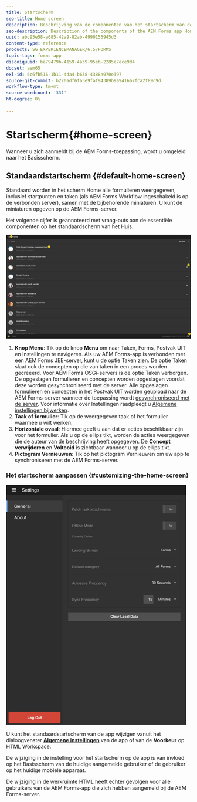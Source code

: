 ```yaml
---
title: Startscherm
seo-title: Home screen
description: Beschrijving van de componenten van het startscherm van de AEM Forms-app
seo-description: Description of the components of the AEM Forms app Home screen
uuid: abc95e58-a685-42a9-82ab-4990155945d3
content-type: reference
products: SG_EXPERIENCEMANAGER/6.5/FORMS
topic-tags: forms-app
discoiquuid: ba79479b-4159-4a39-95eb-2285e7ece9d4
docset: aem65
exl-id: 6c6fb516-1b11-4da4-b638-4388a070e397
source-git-commit: b220adf6fa3e9faf94389b9a9416b7fca2f89d9d
workflow-type: tm+mt
source-wordcount: '331'
ht-degree: 0%

---
```


# Startscherm{#home-screen}

Wanneer u zich aanmeldt bij de AEM Forms-toepassing, wordt u omgeleid naar het Basisscherm.

## Standaardstartscherm {#default-home-screen}

Standaard worden in het scherm Home alle formulieren weergegeven, inclusief startpunten en taken (als AEM Forms Workflow ingeschakeld is op de verbonden server), samen met de bijbehorende miniaturen. U kunt de miniaturen opgeven op de AEM Forms-server.

Het volgende cijfer is geannoteerd met vraag-outs aan de essentiële componenten op het standaardscherm van het Huis.

![Basisscherm van Forms-app](assets/home-screen-1.png)

<!--Click to enlarge

![home-screen-1-1](assets/home-screen-1-1.png)-->

1. **Knop Menu**: Tik op de knop **Menu** om naar Taken, Forms, Postvak UIT en Instellingen te navigeren. Als uw AEM Forms-app is verbonden met een AEM Forms JEE-server, kunt u de optie Taken zien. De optie Taken slaat ook de concepten op die van taken in een proces worden gecreeerd. Voor AEM Forms OSGi-servers is de optie Taken verborgen. De opgeslagen formulieren en concepten worden opgeslagen voordat deze worden gesynchroniseerd met de server. Alle opgeslagen formulieren en concepten in het Postvak UIT worden geüpload naar de AEM Forms-server wanneer de toepassing wordt [gesynchroniseerd met de server](../../forms/using/sync-app.md). Voor informatie over Instellingen raadpleegt u [Algemene instellingen bijwerken](../../forms/using/update-general-settings.md).
1. **Taak of formulier**: Tik op de weergegeven taak of het formulier waarmee u wilt werken.
1. **Horizontale ovaal**: Hiermee geeft u aan dat er acties beschikbaar zijn voor het formulier. Als u op de ellips tikt, worden de acties weergegeven die de auteur van de beschrijving heeft opgegeven. De **Concept verwijderen** en **Voltooid** is zichtbaar wanneer u op de ellips tikt.
1. **Pictogram Vernieuwen**: Tik op het pictogram Vernieuwen om uw app te synchroniseren met de AEM Forms-server.

### Het startscherm aanpassen {#customizing-the-home-screen}

![Algemene instellingen](assets/gen-settings.png)

U kunt het standaardstartscherm van de app wijzigen vanuit het dialoogvenster **[Algemene instellingen](../../forms/using/update-general-settings.md)** van de app of van de **Voorkeur** op HTML Workspace.

De wijziging in de instelling voor het startscherm op de app is van invloed op het Basisscherm van de huidige aangemelde gebruiker of de gebruiker op het huidige mobiele apparaat.

De wijziging in de werkruimte HTML heeft echter gevolgen voor alle gebruikers van de AEM Forms-app die zich hebben aangemeld bij de AEM Forms-server.

